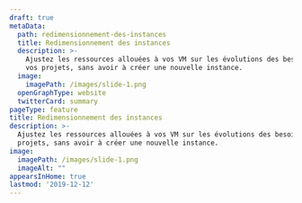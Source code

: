 ```yaml
---
draft: true
metaData:
  path: redimensionnement-des-instances
  title: Redimensionnement des instances
  description: >-
    Ajustez les ressources allouées à vos VM sur les évolutions des besoins de
    vos projets, sans avoir à créer une nouvelle instance.
  image:
    imagePath: /images/slide-1.png
  openGraphType: website
  twitterCard: summary
pageType: feature
title: Redimensionnement des instances
description: >-
  Ajustez les ressources allouées à vos VM sur les évolutions des besoins de vos
  projets, sans avoir à créer une nouvelle instance.
image:
  imagePath: /images/slide-1.png
  imageAlt: ""
appearsInHome: true
lastmod: '2019-12-12'
---
```


